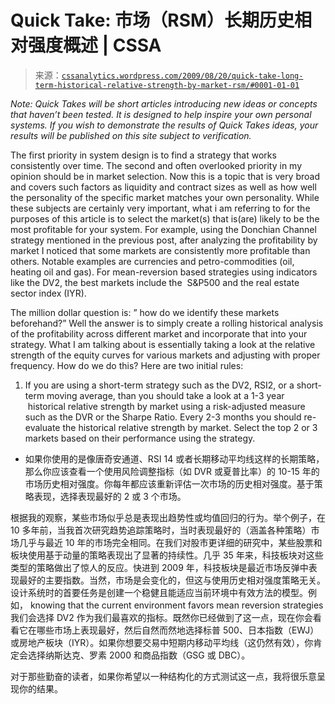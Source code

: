 <!--yml

category: 未分类

date: 2024-05-12 18:50:38

-->

# Quick Take: 市场（RSM）长期历史相对强度概述 | CSSA

> 来源：[`cssanalytics.wordpress.com/2009/08/20/quick-take-long-term-historical-relative-strength-by-market-rsm/#0001-01-01`](https://cssanalytics.wordpress.com/2009/08/20/quick-take-long-term-historical-relative-strength-by-market-rsm/#0001-01-01)

*Note: Quick Takes will be short articles introducing new ideas or concepts that haven’t been tested. It is designed to help inspire your own personal systems. If you wish to demonstrate the results of Quick Takes ideas, your results will be published on this site subject to verification.*

The first priority in system design is to find a strategy that works consistently over time. The second and often overlooked priority in my opinion should be in market selection. Now this is a topic that is very broad and covers such factors as liquidity and contract sizes as well as how well the personality of the specific market matches your own personality. While these subjects are certainly very important, what i am referring to for the purposes of this article is to select the market(s) that is(are) likely to be the most profitable for your system. For example, using the Donchian Channel strategy mentioned in the previous post, after analyzing the profitability by market I noticed that some markets are consistently more profitable than others. Notable examples are currencies and petro-commodities (oil, heating oil and gas). For mean-reversion based strategies using indicators like the DV2, the best markets include the  S&P500 and the real estate sector index (IYR).

The million dollar question is: ” how do we identify these markets beforehand?” Well the answer is to simply create a rolling historical analysis of the profitability across different market and incorporate that into your strategy. What I am talking about is essentially taking a look at the relative strength of the equity curves for various markets and adjusting with proper frequency. How do we do this? Here are two initial rules:

1) If you are using a short-term strategy such as the DV2, RSI2, or a short-term moving average, than you should take a look at a 1-3 year  historical relative strength by market using a risk-adjusted measure such as the DVR or the Sharpe Ratio. Every 2-3 months you should re-evaluate the historical relative strength by market. Select the top 2 or 3 markets based on their performance using the strategy.

-   如果你使用的是像唐奇安通道、RSI 14 或者长期移动平均线这样的长期策略，那么你应该查看一个使用风险调整指标（如 DVR 或夏普比率）的 10-15 年的市场历史相对强度。你每年都应该重新评估一次市场的历史相对强度。基于策略表现，选择表现最好的 2 或 3 个市场。

根据我的观察，某些市场似乎总是表现出趋势性或均值回归的行为。举个例子，在 10 多年前，当我首次研究趋势追踪策略时，当时表现最好的（涵盖各种策略）市场几乎与最近 10 年的市场完全相同。在我们对股市更详细的研究中，某些股票和板块使用基于动量的策略表现出了显著的持续性。几乎 35 年来，科技板块对这些类型的策略做出了惊人的反应。快进到 2009 年，科技板块是最近市场反弹中表现最好的主要指数。当然，市场是会变化的，但这与使用历史相对强度策略无关。设计系统时的首要任务是创建一个稳健且能适应当前环境中有效方法的模型。例如， knowing that the current environment favors mean reversion strategies 我们会选择 DV2 作为我们最喜欢的指标。既然你已经做到了这一点，现在你会看看它在哪些市场上表现最好，然后自然而然地选择标普 500、日本指数（EWJ）或房地产板块（IYR）。如果你想要交易中短期内移动平均线（这仍然有效），你肯定会选择纳斯达克、罗素 2000 和商品指数（GSG 或 DBC）。

对于那些勤奋的读者，如果你希望以一种结构化的方式测试这一点，我将很乐意呈现你的结果。

